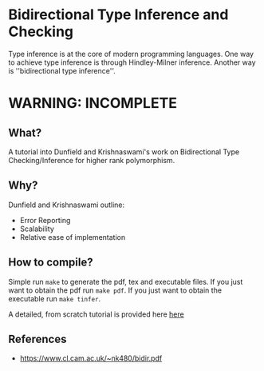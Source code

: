 # Bidirectional Type Inference and Checking 
Type inference is at the core of modern programming languages. 
One way to achieve type inference is through Hindley-Milner inference. 
Another way is ''bidirectional type inference''. 
# WARNING: INCOMPLETE

## What? 
A tutorial into Dunfield and Krishnaswami's work on Bidirectional Type Checking/Inference for higher rank polymorphism. 

## Why?
Dunfield and Krishnaswami outline:
  * Error Reporting
  * Scalability 
  * Relative ease of implementation

## How to compile?
Simple run `make` to generate the pdf, tex and executable files. 
If you just want to obtain the pdf run `make pdf`. 
If you just want to obtain the executable run `make tinfer`.

A detailed, from scratch tutorial is provided here [here](./eval.pdf)

## References 
  * https://www.cl.cam.ac.uk/~nk480/bidir.pdf
